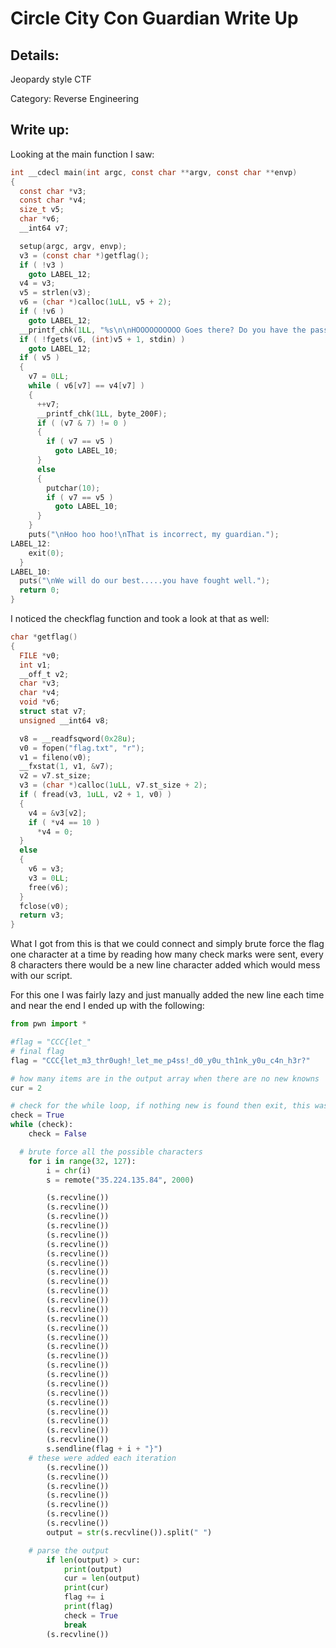 # Circle City Con Guardian Write Up

## Details:

Jeopardy style CTF

Category: Reverse Engineering

## Write up:

Looking at the main function I saw:

```c
int __cdecl main(int argc, const char **argv, const char **envp)
{
  const char *v3; 
  const char *v4; 
  size_t v5;
  char *v6;
  __int64 v7; 

  setup(argc, argv, envp);
  v3 = (const char *)getflag();
  if ( !v3 )
    goto LABEL_12;
  v4 = v3;
  v5 = strlen(v3);
  v6 = (char *)calloc(1uLL, v5 + 2);
  if ( !v6 )
    goto LABEL_12;
  __printf_chk(1LL, "%s\n\nHOOOOOOOOOO Goes there? Do you have the password?\n> ", owl);
  if ( !fgets(v6, (int)v5 + 1, stdin) )
    goto LABEL_12;
  if ( v5 )
  {
    v7 = 0LL;
    while ( v6[v7] == v4[v7] )
    {
      ++v7;
      __printf_chk(1LL, byte_200F);
      if ( (v7 & 7) != 0 )
      {
        if ( v7 == v5 )
          goto LABEL_10;
      }
      else
      {
        putchar(10);
        if ( v7 == v5 )
          goto LABEL_10;
      }
    }
    puts("\nHoo hoo hoo!\nThat is incorrect, my guardian.");
LABEL_12:
    exit(0);
  }
LABEL_10:
  puts("\nWe will do our best.....you have fought well.");
  return 0;
}
```

I noticed the checkflag function and took a look at that as well:

```c
char *getflag()
{
  FILE *v0; 
  int v1; 
  __off_t v2;
  char *v3; 
  char *v4;
  void *v6;
  struct stat v7;
  unsigned __int64 v8; 

  v8 = __readfsqword(0x28u);
  v0 = fopen("flag.txt", "r");
  v1 = fileno(v0);
  __fxstat(1, v1, &v7);
  v2 = v7.st_size;
  v3 = (char *)calloc(1uLL, v7.st_size + 2);
  if ( fread(v3, 1uLL, v2 + 1, v0) )
  {
    v4 = &v3[v2];
    if ( *v4 == 10 )
      *v4 = 0;
  }
  else
  {
    v6 = v3;
    v3 = 0LL;
    free(v6);
  }
  fclose(v0);
  return v3;
}
```

What I got from this is that we could connect and simply brute force the flag one character at a time by reading how many check marks were sent, every 8 characters there would be a new line character added which would mess with our script. 

For this one I was fairly lazy and just manually added the new line each time and near the end I ended up with the following:

```python
from pwn import *

#flag = "CCC{let_"
# final flag
flag = "CCC{let_m3_thr0ugh!_let_me_p4ss!_d0_y0u_th1nk_y0u_c4n_h3r?"

# how many items are in the output array when there are no new knowns
cur = 2

# check for the while loop, if nothing new is found then exit, this was mainly for testing
check = True
while (check):
	check = False

  # brute force all the possible characters
	for i in range(32, 127):
		i = chr(i)
		s = remote("35.224.135.84", 2000)

		(s.recvline())
		(s.recvline())
		(s.recvline())
		(s.recvline())
		(s.recvline())
		(s.recvline())
		(s.recvline())
		(s.recvline())
		(s.recvline())
		(s.recvline())
		(s.recvline())
		(s.recvline())
		(s.recvline())
		(s.recvline())
		(s.recvline())
		(s.recvline())
		(s.recvline())
		(s.recvline())
		(s.recvline())
		(s.recvline())
		(s.recvline())
		(s.recvline())
		(s.recvline())
		(s.recvline())
		(s.recvline())
		(s.recvline())
		(s.recvline())
		s.sendline(flag + i + "}")
    # these were added each iteration
		(s.recvline())
		(s.recvline())
		(s.recvline())
		(s.recvline())
		(s.recvline())
		(s.recvline())
		(s.recvline())
		output = str(s.recvline()).split(" ")

    # parse the output
		if len(output) > cur:
			print(output)
			cur = len(output)
			print(cur)
			flag += i
			print(flag)
			check = True
			break
		(s.recvline())
```